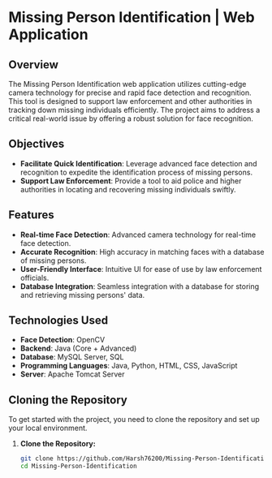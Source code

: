 # Missing Person Identification | Web Application

## Overview

The Missing Person Identification web application utilizes cutting-edge camera technology for precise and rapid face detection and recognition. This tool is designed to support law enforcement and other authorities in tracking down missing individuals efficiently. The project aims to address a critical real-world issue by offering a robust solution for face recognition.

## Objectives

- **Facilitate Quick Identification**: Leverage advanced face detection and recognition to expedite the identification process of missing persons.
- **Support Law Enforcement**: Provide a tool to aid police and higher authorities in locating and recovering missing individuals swiftly.

## Features

- **Real-time Face Detection**: Advanced camera technology for real-time face detection.
- **Accurate Recognition**: High accuracy in matching faces with a database of missing persons.
- **User-Friendly Interface**: Intuitive UI for ease of use by law enforcement officials.
- **Database Integration**: Seamless integration with a database for storing and retrieving missing persons' data.

## Technologies Used

- **Face Detection**: OpenCV
- **Backend**: Java (Core + Advanced)
- **Database**: MySQL Server, SQL
- **Programming Languages**: Java, Python, HTML, CSS, JavaScript
- **Server**: Apache Tomcat Server

## Cloning the Repository

To get started with the project, you need to clone the repository and set up your local environment.

1. **Clone the Repository:**
   ```bash
   git clone https://github.com/Harsh76200/Missing-Person-Identification.git
   cd Missing-Person-Identification

